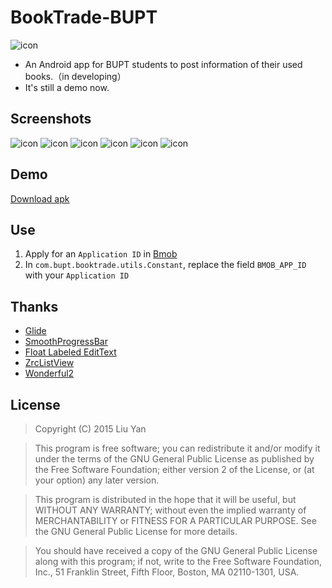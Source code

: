 # BookTrade-BUPT
![icon](/screenshots/ic_launcher.png) 

- An Android app for BUPT students to post information of their used books.（in developing）
- It's still a demo now.

## Screenshots ##
![icon](/screenshots/1.png) ![icon](/screenshots/2.png) 
![icon](/screenshots/3.png) ![icon](/screenshots/4.png)
![icon](/screenshots/5.png) ![icon](/screenshots/6.png)  

## Demo ##
[Download apk](/release/app-debug.apk)

## Use ##

1. Apply for an `Application ID` in [Bmob](http://www.bmob.cn/)
2. In `com.bupt.booktrade.utils.Constant`, replace the field `BMOB_APP_ID` with your `Application ID`

## Thanks ##

- [Glide](https://github.com/bumptech/glide)
- [SmoothProgressBar](https://github.com/castorflex/SmoothProgressBar)
- [Float Labeled EditText](https://github.com/wrapp/floatlabelededittext)
- [ZrcListView](https://github.com/zarics/ZrcListView)
- [Wonderful2](https://github.com/bmob/Wonderful2)

## License ##
> Copyright (C) 2015 Liu Yan

> This program is free software; you can redistribute it and/or
modify it under the terms of the GNU General Public License
as published by the Free Software Foundation; either version 2
of the License, or (at your option) any later version.

> This program is distributed in the hope that it will be useful,
but WITHOUT ANY WARRANTY; without even the implied warranty of
MERCHANTABILITY or FITNESS FOR A PARTICULAR PURPOSE.  See the
GNU General Public License for more details.

> You should have received a copy of the GNU General Public License
along with this program; if not, write to the Free Software
Foundation, Inc., 51 Franklin Street, Fifth Floor, Boston, MA  02110-1301, USA.